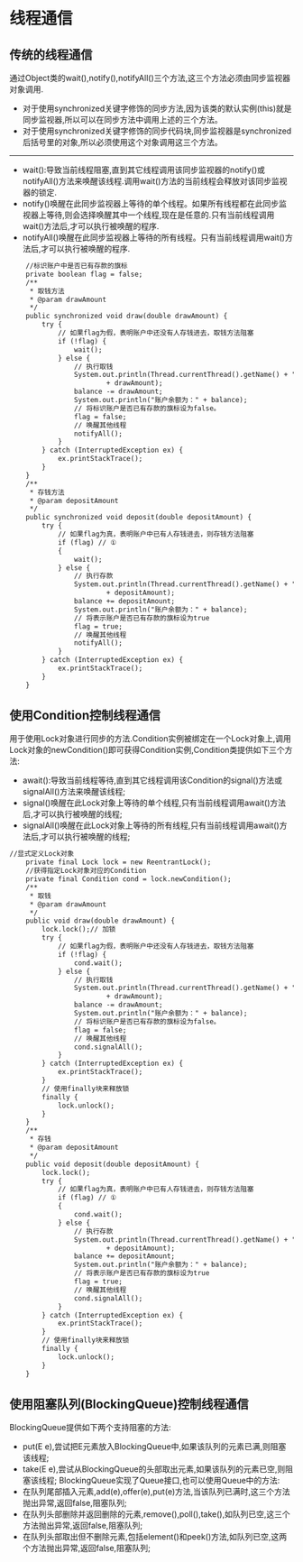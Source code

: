 # 线程通信

## 传统的线程通信
通过Object类的wait(),notify(),notifyAll()三个方法,这三个方法必须由同步监视器对象调用.
* 对于使用synchronized关键字修饰的同步方法,因为该类的默认实例(this)就是同步监视器,所以可以在同步方法中调用上述的三个方法。
* 对于使用synchronized关键字修饰的同步代码块,同步监视器是synchronized后括号里的对象,所以必须使用这个对象调用这三个方法。

-----------------------------------------
* wait():导致当前线程阻塞,直到其它线程调用该同步监视器的notify()或notifyAll()方法来唤醒该线程.调用wait()方法的当前线程会释放对该同步监视器的锁定.
* notify()唤醒在此同步监视器上等待的单个线程。如果所有线程都在此同步监视器上等待,则会选择唤醒其中一个线程,现在是任意的.只有当前线程调用wait()方法后,才可以执行被唤醒的程序.
* notifyAll()唤醒在此同步监视器上等待的所有线程。只有当前线程调用wait()方法后,才可以执行被唤醒的程序.

```txt
    //标识账户中是否已有存款的旗标
    private boolean flag = false;
    /**
     * 取钱方法
     * @param drawAmount
     */
    public synchronized void draw(double drawAmount) {
        try {
            // 如果flag为假，表明账户中还没有人存钱进去，取钱方法阻塞
            if (!flag) {
                wait();
            } else {
                // 执行取钱
                System.out.println(Thread.currentThread().getName() + " 取钱:"
                        + drawAmount);
                balance -= drawAmount;
                System.out.println("账户余额为：" + balance);
                // 将标识账户是否已有存款的旗标设为false。
                flag = false;
                // 唤醒其他线程
                notifyAll();
            }
        } catch (InterruptedException ex) {
            ex.printStackTrace();
        }
    }
    /**
     * 存钱方法
     * @param depositAmount
     */
    public synchronized void deposit(double depositAmount) {
        try {
            // 如果flag为真，表明账户中已有人存钱进去，则存钱方法阻塞
            if (flag) // ①
            {
                wait();
            } else {
                // 执行存款
                System.out.println(Thread.currentThread().getName() + " 存款:"
                        + depositAmount);
                balance += depositAmount;
                System.out.println("账户余额为：" + balance);
                // 将表示账户是否已有存款的旗标设为true
                flag = true;
                // 唤醒其他线程
                notifyAll();
            }
        } catch (InterruptedException ex) {
            ex.printStackTrace();
        }
    }
```

## 使用Condition控制线程通信
用于使用Lock对象进行同步的方法.Condition实例被绑定在一个Lock对象上,调用Lock对象的newCondition()即可获得Condition实例,Condition类提供如下三个方法:
* await():导致当前线程等待,直到其它线程调用该Condition的signal()方法或signalAll()方法来唤醒该线程;
* signal()唤醒在此Lock对象上等待的单个线程,只有当前线程调用await()方法后,才可以执行被唤醒的线程;
* signalAll()唤醒在此Lock对象上等待的所有线程,只有当前线程调用await()方法后,才可以执行被唤醒的线程;
```txt
//显式定义Lock对象
    private final Lock lock = new ReentrantLock();
    //获得指定Lock对象对应的Condition
    private final Condition cond = lock.newCondition();
    /**
     * 取钱
     * @param drawAmount
     */
    public void draw(double drawAmount) {
        lock.lock();// 加锁
        try {
            // 如果flag为假，表明账户中还没有人存钱进去，取钱方法阻塞
            if (!flag) {
                cond.wait();
            } else {
                // 执行取钱
                System.out.println(Thread.currentThread().getName() + " 取钱:"
                        + drawAmount);
                balance -= drawAmount;
                System.out.println("账户余额为：" + balance);
                // 将标识账户是否已有存款的旗标设为false。
                flag = false;
                // 唤醒其他线程
                cond.signalAll();
            }
        } catch (InterruptedException ex) {
            ex.printStackTrace();
        }
        // 使用finally块来释放锁
        finally {
            lock.unlock();
        }
    }
    /**
     * 存钱
     * @param depositAmount
     */
    public void deposit(double depositAmount) {
        lock.lock();
        try {
            // 如果flag为真，表明账户中已有人存钱进去，则存钱方法阻塞
            if (flag) // ①
            {
                cond.wait();
            } else {
                // 执行存款
                System.out.println(Thread.currentThread().getName() + " 存款:"
                        + depositAmount);
                balance += depositAmount;
                System.out.println("账户余额为：" + balance);
                // 将表示账户是否已有存款的旗标设为true
                flag = true;
                // 唤醒其他线程
                cond.signalAll();
            }
        } catch (InterruptedException ex) {
            ex.printStackTrace();
        }
        // 使用finally块来释放锁
        finally {
            lock.unlock();
        }
    }

```
## 使用阻塞队列(BlockingQueue)控制线程通信
BlockingQueue提供如下两个支持阻塞的方法:
* put(E e),尝试把E元素放入BlockingQueue中,如果该队列的元素已满,则阻塞该线程;
* take(E e),尝试从BlockingQueue的头部取出元素,如果该队列的元素已空,则阻塞该线程;
BlockingQueue实现了Queue接口,也可以使用Queue中的方法:
* 在队列尾部插入元素,add(e),offer(e),put(e)方法,当该队列已满时,这三个方法抛出异常,返回false,阻塞队列;
* 在队列头部删除并返回删除的元素,remove(),poll(),take(),如队列已空,这三个方法抛出异常,返回false,阻塞队列;
* 在队列头部取出但不删除元素,包括element()和peek()方法,如队列已空,这两个方法抛出异常,返回false,阻塞队列;
